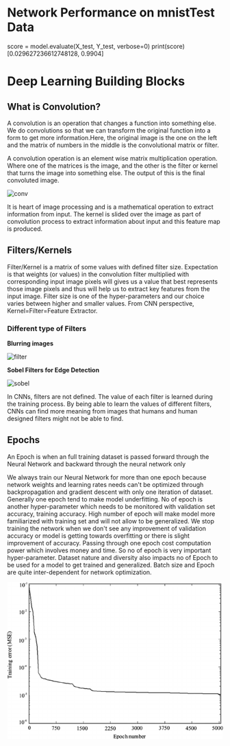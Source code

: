 # Network Performance on mnistTest Data
score = model.evaluate(X_test, Y_test, verbose=0)
print(score)
[0.029627236612748128, 0.9904]

# Deep Learning Building Blocks

## What is Convolution?

A convolution is an operation that changes a function into something else. We do convolutions so that we can transform the original function into a form to get more information.Here, the original image is the one on the left and the matrix of numbers in the middle is the convolutional matrix or filter.

A convolution operation is an element wise matrix multiplication operation. Where one of the matrices is the image, and the other is the filter or kernel that turns the image into something else. The output of this is the final convoluted image.

![conv](https://saama-dbe0.kxcdn.com/wp-content/uploads/2017/12/01.jpg?iv=95)

It is heart of image processing and is a mathematical operation to extract information from input. The kernel is slided over the image as part of convolution process to extract information about input and this feature map is produced.
## Filters/Kernels

Filter/Kernel is a matrix of some values with defined filter size. Expectation is that weights (or values) in the convolution filter multiplied with corresponding input image pixels will gives us a value that best represents those image pixels and thus will help us to extract key features from the input image. Filter size is one of the hyper-parameters and our choice varies between higher and smaller values. 
From CNN perspective, Kernel=Filter=Feature Extractor.
### Different type of Filters

**Blurring images**

![filter](https://saama-dbe0.kxcdn.com/wp-content/uploads/2017/12/03.png?iv=95)

**Sobel Filters for Edge Detection**

![sobel](https://saama-dbe0.kxcdn.com/wp-content/uploads/2017/12/05.jpg?iv=95)

In CNNs, filters are not defined. The value of each filter is learned during the training process. By being able to learn the values of different filters, CNNs can find more meaning from images that humans and human designed filters might not be able to find.

## Epochs

An Epoch is when an full training dataset is passed forward through the Neural Network and backward through the neural network only 

We always train our Neural Network for more than one epoch because network weights and learning rates needs can't be optimized through backpropagation and gradient descent with only one iteration of dataset. Generally one epoch tend to make model underfitting. No of epoch is another hyper-parameter which needs to be monitored with validation set accuracy, training accuracy. High number of epoch will make model more familiarized with training set and will not allow to be generalized. We stop training the network when we don't see any improvement of validation accuracy or model is getting towards overfitting or there is slight improvement of accuracy. Passing through one epoch cost computation power which involves money and time. So no of epoch is very important hyper-parameter. Dataset nature and diversity also impacts no of Epoch to be used for a model to get trained and generalized. Batch size and Epoch are quite inter-dependent for network optimization.

![EpochVsAccuracy](https://github.com/amitkayal/akDeepLearningMaster/blob/master/Training-error-versus-epoch-number-for-the-neural-network-model.png?raw=true)



